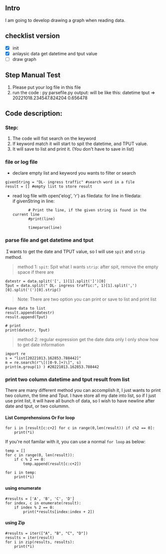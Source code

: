 ## Intro
I am going to develop drawing a graph when reading data.
 

## checklist version 
- [x] init
- [x] anlaysic data get datetime and tput value
- [ ] draw graph

## Step Manual Test 
1. Please put your log file in this file
2. run the code : py parsefile.py
output: will be like this: datetime tput => 20221018.234547.824204 0.656478


## Code description:

### Step: 
1. The code will fist search on the keyword
2. If keyword match it will start to spit the datetime, and TPUT value. 
3. It will save to list and print it. (You don't have to save in list)


### file or log file
- declare empty list and keyword you wants to filter or search
```
givenString = "DL- ingress traffic" #search word in a file
result = [] #empty list to store result
```
- read log file 
with open('elog', 'r') as filedata:
    for line in filedata:   
        if givenString in line:

             # Print the line, if the given string is found in the current line
             #print(line)
			 
             timeparse(line)

### parse file and get datetime and tput
Ｉwants to get the date and TPUT value, so I will use `spit` and `strip` method. 
 
> method 1:
`spit`: Spit what I wants
`strip`: after spit, remove the empty space if there are

```
datestr = data.split('[', 1)[1].split(']')[0]
Tput = data.split(" DL- ingress traffic:", 1)[1].split(',')[0].split('(')[0].strip()
```
>Note: There are two option you can print or save to list and print list 
```
#save data to list
result.append(datestr)
result.append(Tput)

# print 
print(datestr, Tput) 
```
> method 2: regular expression get the date data only
I only show how to get date information
```
import re
s = "list[20221013.162853.788442]"
m = re.search(r"\[([0-9.]+)\]", s)
print(m.group(1) ) #20221013.162853.788442
```

### print two column datetime and tput result from list
There are many different method you can accomplish it, I just wants to print two column, the time and Tput. 
I have store all my date into list, so if I just use print list, it will have all bunch of data, so I wish to have newline after date and tput, or two colummn. 


#### List Comprehensions Or For loop 
```
for i in [result[c:c+2] for c in range(0,len(result)) if c%2 == 0]:
    print(*i) 
```
If you're not familar with it, you can use a normal `for loop` as below:
```
temp = []
for c in range(0, len(result)):
    if c % 2 == 0:
        temp.append(result[c:c+2])

for i in temp:
    print(*i)
```

#### using enumerate
```
#results = ['A', 'B', 'C', 'D']
for index, c in enumerate(result):
    if index % 2 == 0:
        print(*results[index:index + 2])
```

#### using Zip
```
#results = iter(["A", "B", "C", "D"])
results = iter(result)
for i in zip(results, results):
    print(*i)
```


